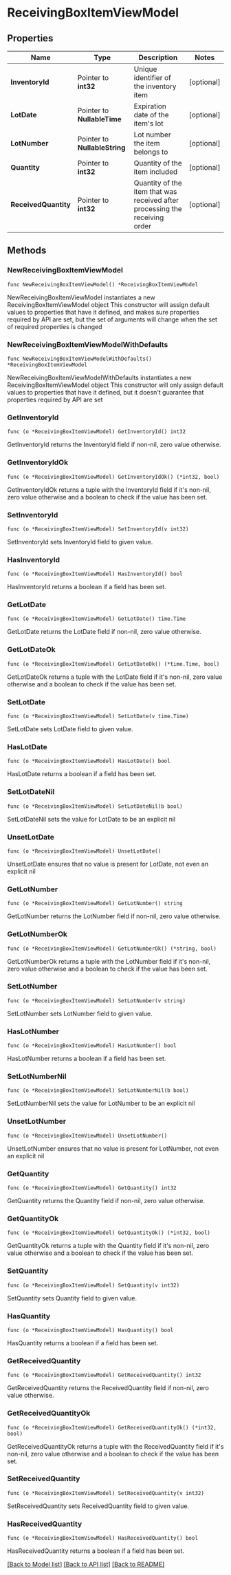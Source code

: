 # ReceivingBoxItemViewModel

## Properties

Name | Type | Description | Notes
------------ | ------------- | ------------- | -------------
**InventoryId** | Pointer to **int32** | Unique identifier of the inventory item | [optional] 
**LotDate** | Pointer to **NullableTime** | Expiration date of the item&#39;s lot | [optional] 
**LotNumber** | Pointer to **NullableString** | Lot number the item belongs to | [optional] 
**Quantity** | Pointer to **int32** | Quantity of the item included | [optional] 
**ReceivedQuantity** | Pointer to **int32** | Quantity of the item that was received after processing the receiving order | [optional] 

## Methods

### NewReceivingBoxItemViewModel

`func NewReceivingBoxItemViewModel() *ReceivingBoxItemViewModel`

NewReceivingBoxItemViewModel instantiates a new ReceivingBoxItemViewModel object
This constructor will assign default values to properties that have it defined,
and makes sure properties required by API are set, but the set of arguments
will change when the set of required properties is changed

### NewReceivingBoxItemViewModelWithDefaults

`func NewReceivingBoxItemViewModelWithDefaults() *ReceivingBoxItemViewModel`

NewReceivingBoxItemViewModelWithDefaults instantiates a new ReceivingBoxItemViewModel object
This constructor will only assign default values to properties that have it defined,
but it doesn't guarantee that properties required by API are set

### GetInventoryId

`func (o *ReceivingBoxItemViewModel) GetInventoryId() int32`

GetInventoryId returns the InventoryId field if non-nil, zero value otherwise.

### GetInventoryIdOk

`func (o *ReceivingBoxItemViewModel) GetInventoryIdOk() (*int32, bool)`

GetInventoryIdOk returns a tuple with the InventoryId field if it's non-nil, zero value otherwise
and a boolean to check if the value has been set.

### SetInventoryId

`func (o *ReceivingBoxItemViewModel) SetInventoryId(v int32)`

SetInventoryId sets InventoryId field to given value.

### HasInventoryId

`func (o *ReceivingBoxItemViewModel) HasInventoryId() bool`

HasInventoryId returns a boolean if a field has been set.

### GetLotDate

`func (o *ReceivingBoxItemViewModel) GetLotDate() time.Time`

GetLotDate returns the LotDate field if non-nil, zero value otherwise.

### GetLotDateOk

`func (o *ReceivingBoxItemViewModel) GetLotDateOk() (*time.Time, bool)`

GetLotDateOk returns a tuple with the LotDate field if it's non-nil, zero value otherwise
and a boolean to check if the value has been set.

### SetLotDate

`func (o *ReceivingBoxItemViewModel) SetLotDate(v time.Time)`

SetLotDate sets LotDate field to given value.

### HasLotDate

`func (o *ReceivingBoxItemViewModel) HasLotDate() bool`

HasLotDate returns a boolean if a field has been set.

### SetLotDateNil

`func (o *ReceivingBoxItemViewModel) SetLotDateNil(b bool)`

 SetLotDateNil sets the value for LotDate to be an explicit nil

### UnsetLotDate
`func (o *ReceivingBoxItemViewModel) UnsetLotDate()`

UnsetLotDate ensures that no value is present for LotDate, not even an explicit nil
### GetLotNumber

`func (o *ReceivingBoxItemViewModel) GetLotNumber() string`

GetLotNumber returns the LotNumber field if non-nil, zero value otherwise.

### GetLotNumberOk

`func (o *ReceivingBoxItemViewModel) GetLotNumberOk() (*string, bool)`

GetLotNumberOk returns a tuple with the LotNumber field if it's non-nil, zero value otherwise
and a boolean to check if the value has been set.

### SetLotNumber

`func (o *ReceivingBoxItemViewModel) SetLotNumber(v string)`

SetLotNumber sets LotNumber field to given value.

### HasLotNumber

`func (o *ReceivingBoxItemViewModel) HasLotNumber() bool`

HasLotNumber returns a boolean if a field has been set.

### SetLotNumberNil

`func (o *ReceivingBoxItemViewModel) SetLotNumberNil(b bool)`

 SetLotNumberNil sets the value for LotNumber to be an explicit nil

### UnsetLotNumber
`func (o *ReceivingBoxItemViewModel) UnsetLotNumber()`

UnsetLotNumber ensures that no value is present for LotNumber, not even an explicit nil
### GetQuantity

`func (o *ReceivingBoxItemViewModel) GetQuantity() int32`

GetQuantity returns the Quantity field if non-nil, zero value otherwise.

### GetQuantityOk

`func (o *ReceivingBoxItemViewModel) GetQuantityOk() (*int32, bool)`

GetQuantityOk returns a tuple with the Quantity field if it's non-nil, zero value otherwise
and a boolean to check if the value has been set.

### SetQuantity

`func (o *ReceivingBoxItemViewModel) SetQuantity(v int32)`

SetQuantity sets Quantity field to given value.

### HasQuantity

`func (o *ReceivingBoxItemViewModel) HasQuantity() bool`

HasQuantity returns a boolean if a field has been set.

### GetReceivedQuantity

`func (o *ReceivingBoxItemViewModel) GetReceivedQuantity() int32`

GetReceivedQuantity returns the ReceivedQuantity field if non-nil, zero value otherwise.

### GetReceivedQuantityOk

`func (o *ReceivingBoxItemViewModel) GetReceivedQuantityOk() (*int32, bool)`

GetReceivedQuantityOk returns a tuple with the ReceivedQuantity field if it's non-nil, zero value otherwise
and a boolean to check if the value has been set.

### SetReceivedQuantity

`func (o *ReceivingBoxItemViewModel) SetReceivedQuantity(v int32)`

SetReceivedQuantity sets ReceivedQuantity field to given value.

### HasReceivedQuantity

`func (o *ReceivingBoxItemViewModel) HasReceivedQuantity() bool`

HasReceivedQuantity returns a boolean if a field has been set.


[[Back to Model list]](../README.md#documentation-for-models) [[Back to API list]](../README.md#documentation-for-api-endpoints) [[Back to README]](../README.md)


